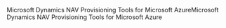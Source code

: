 <span data-ttu-id="7ca99-101">Microsoft Dynamics NAV Provisioning Tools for Microsoft Azure</span><span class="sxs-lookup"><span data-stu-id="7ca99-101">Microsoft Dynamics NAV Provisioning Tools for Microsoft Azure</span></span>